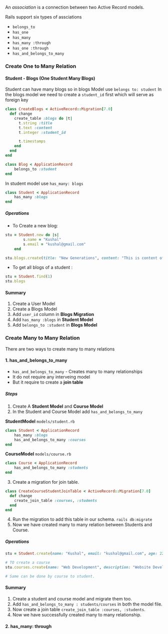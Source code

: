 An _association_ is a connection between two Active Record models.

Rails support six types of assciations
- `belongs_to`
- `has_one`
- `has_many`
- `has_many :through`
- `has_one :through`
- `has_and_belongs_to_many`

### Create One to Many Relation

#### Student - Blogs (One Student Many Blogs)

Student can have many blogs so in blogs Model use `belongs to: student`
In the blogs model we need to create a `student_id` first which will serve as foreign key
```rb
class CreateBlogs < ActiveRecord::Migration[7.0]
  def change
    create_table :blogs do |t|
      t.string :title
      t.text :content
      t.integer :student_id

      t.timestamps
    end
  end
end

```

```rb
class Blog < ApplicationRecord
	belongs_to :student
end
```

In student model use `has_many: blogs`
```rb
class Student < ApplicationRecord
	has_many :blogs
end
```
##### Operations 

- To Create a new blog:
```rb
stu = Student.new do |s|
		s.name = "Kushal"
		s.email = "kushal@gmail.com"
	end

stu.blogs.create(title: "New Generations", content: "This is content of blog" )

```

- To get all blogs of a student : 
```rb
stu = Student.find(1)
stu.blogs
```

#### Summary
1. Create a User Model
2. Create a Blogs Model
3. Add `user_id` column in **Blogs Migration**
4. Add `has_many :blogs` in **Student Model**
5. Add `belongs_to :student` in **Blogs Model**


### Create Many to Many Relation
There are two ways to create many to many relations

#### 1. has_and_belongs_to_many

- `has_and_belongs_to_many` - Creates many to many relationships
- It do not require any interveing model
- But it require to create a **join table** 

##### Steps
1. Create A **Student Model** and **Course Model**
2. In the Student and Course Model add `has_and_belongs_to_many`

**StudentModel** `models/student.rb`
```rb
class Student < ApplicationRecord
    has_many :blogs 
    has_and_belongs_to_many :courses
end
```

**CourseModel** `models/course.rb`
```rb
class Course < ApplicationRecord
    has_and_belongs_to_many :students
end
```

3. Create a migration for join table.
```rb
class CreateCourseStudentJoinTable < ActiveRecord::Migration[7.0]
  def change
    create_join_table :courses, :students 
  end
end
```

4. Run the migration to add this table in our schema. `rails db:migrate`
5. Now we have created many to many relation between Students and Course.

##### Operations
```rb
stu = Student.create(name: "Kushal", email: "kushal@gmail.com", age: 22)

# TO create a course
stu.courses.create(name: "Web Development", description: "Website Development", points: 40)

# Same can be done by course to student.
```

#### Summary
1. Create a student and course model and migrate them too.
2. Add `has_and_belongs_to_many : students/courses` in both the model file.
3. Now create a join table `create_join_table :courses, :students`.
4. Now we have successfully created many to many relationship.

#### 2. has_many: through
